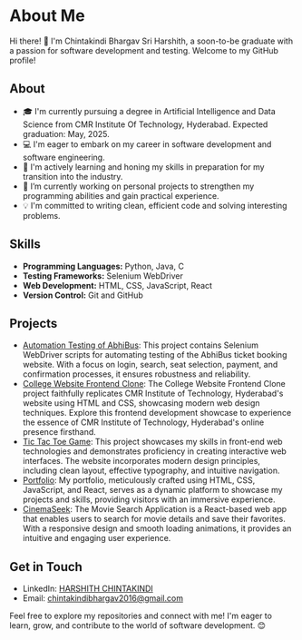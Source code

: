 # About Me

Hi there! 👋 I'm Chintakindi Bhargav Sri Harshith, a soon-to-be graduate with a passion for software development and testing. Welcome to my GitHub profile!


## About

- 🎓 I'm currently pursuing a degree in Artificial Intelligence and Data Science from CMR Institute Of Technology, Hyderabad. Expected graduation: May, 2025.
- 💻 I'm eager to embark on my career in software development and software engineering.
- 🌱 I'm actively learning and honing my skills in preparation for my transition into the industry.
- 🔭 I’m currently working on personal projects to strengthen my programming abilities and gain practical experience.
- 💡 I'm committed to writing clean, efficient code and solving interesting problems.


## Skills

- **Programming Languages:** Python, Java, C
- **Testing Frameworks:** Selenium WebDriver
- **Web Development:** HTML, CSS, JavaScript, React
- **Version Control:** Git and GitHub


## Projects

- [Automation Testing of AbhiBus](https://github.com/harshith1817/AbhiBusAutomation): This project contains Selenium WebDriver scripts for automating testing of the AbhiBus ticket booking website. With a focus on login, search, seat selection, payment, and confirmation processes, it ensures robustness and reliability.
- [College Website Frontend Clone](https://github.com/harshith1817/CMRITHYD_CLONE): The College Website Frontend Clone project faithfully replicates CMR Institute of Technology, Hyderabad's website using HTML and CSS, showcasing modern web design techniques. Explore this frontend development showcase to experience the essence of CMR Institute of Technology, Hyderabad's online presence firsthand.
- [Tic Tac Toe Game](https://github.com/harshith1817/TicTacToe): This project showcases my skills in front-end web technologies and demonstrates proficiency in creating interactive web interfaces. The website incorporates modern design principles, including clean layout, effective typography, and intuitive navigation.
- [Portfolio](https://chbsh.vercel.app/): My portfolio, meticulously crafted using HTML, CSS, JavaScript, and React, serves as a dynamic platform to showcase my projects and skills, providing visitors with an immersive experience.
- [CinemaSeek](https://cinema-seek.vercel.app/): The Movie Search Application is a React-based web app that enables users to search for movie details and save their favorites. With a responsive design and smooth loading animations, it provides an intuitive and engaging user experience.


## Get in Touch

- LinkedIn: [HARSHITH CHINTAKINDI](https://www.linkedin.com/in/harshith-chintakindi-7583821b3/)
- Email: [chintakindibhargav2016@gmail.com](mailto:chintakindibhargav2016@gmail.com)

Feel free to explore my repositories and connect with me! I'm eager to learn, grow, and contribute to the world of software development. 😊
